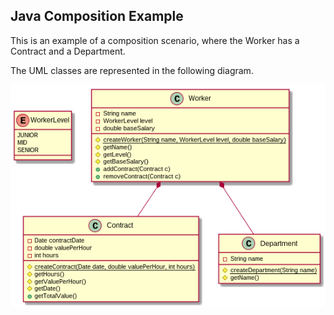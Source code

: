 ## Java Composition Example

This is an example of a composition scenario, where the Worker has a Contract and a Department.

The UML classes are represented in the following diagram.

![](docs/class.png)
